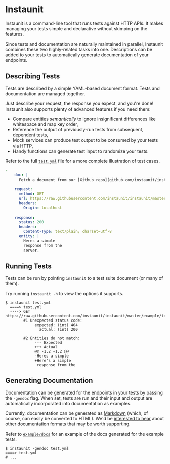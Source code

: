 # Instaunit

Instaunit is a command-line tool that runs tests against HTTP APIs. It makes managing your tests simple and declarative without skimping on the features.

Since tests and documentation are naturally maintained in parallel, Instaunit combines these two highly-related tasks into one. Descriptions can be added to your tests to automatically generate documentation of your endpoints.

## Describing Tests

Tests are described by a simple YAML-based document format. Tests and documentation are managed together.

Just describe your request, the response you expect, and you're done! Instaunit also supports plenty of advanced features if you need them:

* Compare entities *semantically* to ignore insignificant differences like whitespace and map key order,
* Reference the output of previously-run tests from subsequent, dependent tests,
* Mock services can produce test output to be consumed by your tests via HTTP,
* Handy functions can generate test input to randomize your tests.

Refer to the full [`test.yml`](https://github.com/instaunit/instaunit/blob/master/example/test.yml) file for a more complete illustration of test cases.

```yaml
- 
    doc: |
      Fetch a document from our [Github repo](github.com/instaunit/instaunit).
    
    request:
      method: GET
      url: https://raw.githubusercontent.com/instaunit/instaunit/master/example/test.txt
      headers:
        Origin: localhost
    
    response:
      status: 200
      headers:
        Content-Type: text/plain; charset=utf-8
      entity: |
        Heres a simple
        response from the
        server.      
```

## Running Tests

Tests can be run by pointing `instaunit` to a test suite document (or many of them). 

Try running `instaunit -h` to view the options it supports.

```
$ instaunit test.yml
  ====> test.yml
  ----> GET https://raw.githubusercontent.com/instaunit/instaunit/master/example/test.txt
        #1 Unexpected status code:
             expected: (int) 404
               actual: (int) 200

        #2 Entities do not match:
             --- Expected
             +++ Actual
             @@ -1,2 +1,2 @@
             -Heres a simple
             +Here's a simple
              response from the
```

## Generating Documentation

Documentation can be generated for the endpoints in your tests by passing the `-gendoc` flag. When set, tests are run and their input and output are automatically incorporated into documentation as examples.

Currently, documentation can be generated as [Markdown](https://en.wikipedia.org/wiki/Markdown) (which, of course, can easily be converted to HTML). We'd be [interested to hear](https://github.com/instaunit/instaunit/issues) about other documentation formats that may be worth supporting.

Refer to [`example/docs`](https://github.com/instaunit/instaunit/blob/master/example/docs) for an example of the docs generated for the example tests.

```
$ instaunit -gendoc test.yml
====> test.yml
# ...
```
